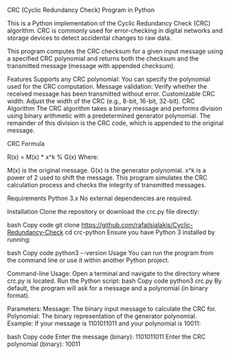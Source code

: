 CRC (Cyclic Redundancy Check) Program in Python

This is a Python implementation of the Cyclic Redundancy Check (CRC) algorithm. CRC is commonly used for error-checking in digital networks and storage devices to detect accidental changes to raw data.

This program computes the CRC checksum for a given input message using a specified CRC polynomial and returns both the checksum and the transmitted message (message with appended checksum).

Features
Supports any CRC polynomial: You can specify the polynomial used for the CRC computation.
Message validation: Verify whether the received message has been transmitted without error.
Customizable CRC width: Adjust the width of the CRC (e.g., 8-bit, 16-bit, 32-bit).
CRC Algorithm
The CRC algorithm takes a binary message and performs division using binary arithmetic with a predetermined generator polynomial. The remainder of this division is the CRC code, which is appended to the original message.

CRC Formula

R(x) = M(x) * x^k % G(x)
Where:

M(x) is the original message.
G(x) is the generator polynomial.
x^k is a power of 2 used to shift the message.
This program simulates the CRC calculation process and checks the integrity of transmitted messages.

Requirements
Python 3.x
No external dependencies are required.

Installation
Clone the repository or download the crc.py file directly:

bash
Copy code
git clone https://github.com/rafailsialakis/Cyclic-Redundancy-Check
cd crc-python
Ensure you have Python 3 installed by running:

bash
Copy code
python3 --version
Usage
You can run the program from the command line or use it within another Python project.

Command-line Usage:
Open a terminal and navigate to the directory where crc.py is located.
Run the Python script:
bash
Copy code
python3 crc.py
By default, the program will ask for a message and a polynomial (in binary format).

Parameters:
Message: The binary input message to calculate the CRC for.
Polynomial: The binary representation of the generator polynomial.
Example:
If your message is 1101011011 and your polynomial is 10011:

bash
Copy code
Enter the message (binary): 1101011011
Enter the CRC polynomial (binary): 10011
